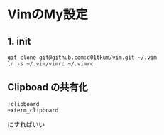 # VimのMy設定

## 1. init
```
git clone git@github.com:d01tkum/vim.git ~/.vim
ln -s ~/.vim/vimrc ~/.vimrc
```
## Clipboad の共有化
```
+clipboard
+xterm_clipboard
```
にすればいい
